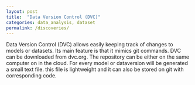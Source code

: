 ```yaml
---
layout: post
title:  "Data Version Control (DVC)"
categories: data_analysis, dataset
permalink: /discoveries/
---
```


Data Version Control (DVC) allows easily keeping track of changes to models or datasets. Its main feature is that it mimics git commands. DVC can be downloaded from dvc.org. The repository can be either on the same computer on in the cloud. For every model or dataversion will be generated a small text file. this file is lightweight and it can also be stored on git with corresponding code. 
